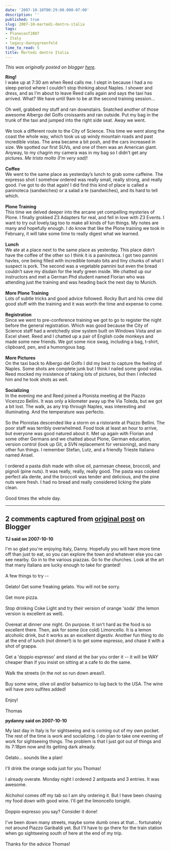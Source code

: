 ```yaml
---
date: '2007-10-10T00:29:00.000-07:00'
description: ''
published: true
slug: 2007-10-martedi-dentro-italia
tags:
- Ploneconf2007
- Italy
- legacy-dannygreenfeld
time_to_read: 5
title: Martedi dentro Italia
---
```


*This was originally posted on blogger [here](https://dannygreenfeld.blogspot.com/2007/10/martedi-dentro-italia.html)*.

<span style="font-weight: bold;">Ring!</span><br />I wake up at 7:30 am when Reed calls me. I slept in because I had a no sleep period where I couldn’t stop thinking about Naples. I shower and dress, and as I’m about to leave Reed calls again and says the taxi has arrived.  What?  We have until 9am to be at the second training session…<br /><br />Oh well, grabbed my stuff and ran downstairs.  Snatched another of those awesome Albergo del Golfo croissants and ran outside.  Put my bag in the trunk of the taxi and jumped into the right side seat.  Away we went.<br /><br />We took a different route to the City of Science.  This time we went along the coast the whole way, which took us up windy mountain roads and past incredible vistas.  The area became a bit posh, and the cars increased in size.  We spotted our first SUVs, and one of them was an American giant.  Anyway, to my chagrin my camera was in my bag so I didn’t get any pictures.  <span style="font-style: italic;">Me tristo molto (I’m very sad)</span>!<br /><br /><span style="font-weight: bold;">Coffee </span><br />We went to the same place as yesterday’s lunch to grab some caffeine.  The expresso shot I somehow ordered was really small, really strong, and really good.  I’ve got to do that again!  I did find this kind of place is called a paninoteca (sandwiches) or a salad a te (sandwiches), and its hard to tell which. <br /><br /><span style="font-weight: bold;">Plone Training</span><br />This time we delved deeper into the arcane yet compelling mysteries of Plone.  I finally grokked Z3 Adapters for real, and fell in love with Z3 Events.  I want to try out lovely.tag too to make all kinds of fun things.  My notes are many and hopefully enough.  I do know that like the Plone training we took in February, it will take some time to really digest what we learned.<br /><br /><span style="font-weight: bold;">Lunch</span><br />We ate at a place next to the same place as yesterday.  This place didn’t have the coffee of the other so I think it is a paninoteca.  I got two pannini havles, one being filled with incredible tomato bits and tiny chunks of what I suspect is pork.  The second was a vegetable pannini but even the bread couldn’t save my disdain for the leafy green inside.  We chatted up our instructors and met a German Phd student named Florian who was attending just the training and was heading back the next day to Munich.<br /><br /><span style="font-weight: bold;">More Plone Training</span><br />Lots of subtle tricks and good advice followed.  Rocky Burt and his crew did good stuff with the training and it was worth the time and expense to come.<br /><br /><span style="font-weight: bold;">Registration</span><br />Since we went to pre-conference training we got to go to register the night before the general registration.  Which was good because the City of Science staff had a wretchedly slow system built on Windows Vista and an Excel sheet.  Reed and I chatted up a pair of English code monkeys and made some new friends.  We got some nice swag, including a bag, t-shirt, clipboard, pen, and a humongous bag.<br /><br /><span style="font-weight: bold;">More Pictures</span><br />On the taxi back to Albergo del Golfo I did my best to capture the feeling of Naples.  Some shots are complete junk but I think I nailed some good vistas.  Reed mocked my insistence of taking lots of pictures, but then I infected him and he took shots as well. <br /><br /><span style="font-weight: bold;">Socializing</span><br />In the evening me and Reed joined a Plonista meeting at the Piazzo Vicenzzo Bellini.  It was only a kilometer away up the Via Toleda, but we got a bit lost.  The walk, as any trip through Naples, was interesting and illuminating.  And the temperature was perfecto.<br /><br />So the Plonistas descended like a storm on a ristorante at Piazzo Bellini.  The poor staff was terribly overwhelmed.  Food took at least an hour to arrive, but everyone was good natured about it.   Met up again with Florian and some other Germans and we chatted about Plone, German education, version control (look up Git, a SVN replacement for versioning), and many other fun things.  I remember Stefan, Lutz, and a friendly Trieste Italiano named Ansel.<br /><br />I ordered a pasta dish made with olive oil, parmesan cheese, broccoli, and pignoli (pine nuts).  It was really, really, really good.  The pasta was cooked perfect ala dente, and the broccoli was tender and delicious, and the pine nuts were fresh.  I had no bread and really considered licking the plate clean.<br /><br />Good times the whole day.

---

## 2 comments captured from [original post](https://dannygreenfeld.blogspot.com/2007/10/martedi-dentro-italia.html) on Blogger

**TJ said on 2007-10-10**

I'm so glad you're enjoying Italy, Danny. Hopefully you will have more time off than just to eat, so you can explore the town and whatever else you can see nearby. Go in to the various piazzas. Go to the churches. Look at the art that many Italians are lucky enough to take for granted!<br /><br />A few things to try --<br /><br />Gelato! Get some freaking gelato. You will not be sorry.<br /><br />Get more pizza.<br /><br />Stop drinking Coke Light and try their version of orange 'soda' (the lemon version is excellent as well).<br /><br />Overeat at dinner one night. On purpose. It isn't hard as the food is so excellent there. Then, ask for some (ice cold) Limoncello. It is a lemon alcoholic drink, but it works as an excellent digestiv. Another fun thing to do at the end of lunch (not dinner!) is to get some espresso, and chase it with a shot of grappa.<br /><br />Get a 'doppio espresso' and stand at the bar you order it -- it will be WAY cheaper than if you insist on sitting at a cafe to do the same.<br /><br />Walk the streets (in the not so run down areas!).<br /><br />Buy some wine, olive oil and/or balsamico to lug back to the USA. The wine will have zero sulfites added!<br /><br />Enjoy!<br /><br />Thomas

**pydanny said on 2007-10-10**

My last day in Italy is for sightseeing and is coming out of my own pocket.  The rest of the time is work and socializing.  I do plan to take one evening of work for sightseeing things.  The problem is that I just got out of things and its 7:18pm now and its getting dark already.<br /><br />Gelato... sounds like a plan!<br /><br />I'll drink the orange soda just for you Thomas!<br /><br />I already overate.  Monday night I ordered 2 antipasta and 3 entries.  It was awesome.  <br /><br />Alchohol comes off my tab so I am shy ordering it.  But I have been chasing my food down with good wine. I'll get the limoncello tonight.<br /><br />Doppio expresso you say?  Consider it done!<br /><br />I've been down many streets, maybe some dumb ones at that...  fortunately not around Piazzo Garibaldi yet.  But I'll have to go there for the train station when  go sightseeing south of here at the end of my trip.<br /><br />Thanks for the advice Thomas!

